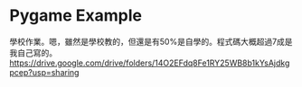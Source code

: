 # Pygame Example
學校作業。嗯，雖然是學校教的，但還是有50%是自學的。程式碼大概超過7成是我自己寫的。
https://drive.google.com/drive/folders/14O2EFdq8Fe1RY25WB8b1kYsAjdkgpcep?usp=sharing
